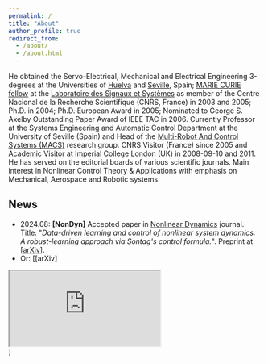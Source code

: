 ```yaml
---
permalink: /
title: "About"
author_profile: true
redirect_from: 
  - /about/
  - /about.html
---
```


He obtained the Servo-Electrical, Mechanical and Electrical Engineering 3-degrees at the Universities of [Huelva](https://www.uhu.es/english/) and [Seville](https://www.us.es), Spain; [MARIE CURIE fellow](https://marie-sklodowska-curie-actions.ec.europa.eu) at the [Laboratoire des Signaux et Systèmes](https://l2s.centralesupelec.fr/en/) as member of the Centre Nacional de la Recherche Scientifique (CNRS, France) in 2003 and 2005; Ph.D. in 2004; Ph.D. European Award in 2005; Nominated to George S. Axelby Outstanding Paper Award of IEEE TAC in 2006. Currently Professor at the Systems Engineering and Automatic Control Department at the University of Seville (Spain) and Head of the [Multi-Robot And Control Systems (MACS)](https://investigacion.us.es/sisius/sis_depgrupos.php?ct=&cs=&seltext=TEP-995&selfield=CodPAI) research group. CNRS Visitor (France) since 2005 and Academic Visitor at Imperial College London (UK) in 2008-09-10 and 2011. He has served on the editorial boards of various scientific journals. Main interest in Nonlinear Control Theory & Applications with emphasis on Mechanical, Aerospace and Robotic systems.

## News

- 2024.08: **[NonDyn]** Accepted paper in [Nonlinear Dynamics](https://link.springer.com/journal/11071) journal. Title: "<i>Data-driven learning and control of nonlinear system dynamics. A robust-learning approach via Sontag's control formula.</i>". Preprint at [<i class="ai ai-arxiv ai-fw icon-pad-right"></i>[arXiv](https://arxiv.org/abs/2307.15662v2)].
- Or: [<i class="ai ai-arxiv ai-fw icon-pad-right"></i>[arXiv]
<div>
  <iframe id="inlineFrameExample"
      src="https://arxiv.org/abs/2307.15662v2">
  </iframe>
</div>]
<!-- - 2024.0: **[Preprint]** [[Arxiv](https://arxiv.org/abs/2212.08057)] -->
<!-- Comment -->

